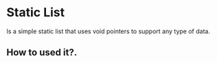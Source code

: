 # Static List
Is a simple static list that uses void pointers to support any type of data.
## How to used it?.
